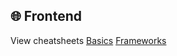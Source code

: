 ## 🌐 Frontend
View cheatsheets
[Basics](Basics.md)
[Frameworks](Awesome/Awesome-Cheatsheets/Frameworks.md)